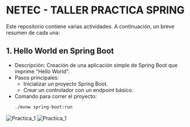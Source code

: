 # NETEC - TALLER PRACTICA SPRING

Este repositorio contiene varias actividades. A continuación, un breve resumen de cada una:

## 1. Hello World en Spring Boot

- Descripción: Creación de una aplicación simple de Spring Boot que imprime "Hello World".
- Pasos principales:
    - Inicializar un proyecto Spring Boot.
    - Crear un controlador con un endpoint básico.
- Comando para correr el proyecto:
  ```bash
  ./mvnw spring-boot:run

![Practica_1](https://github.com/DanielaTob/img/blob/main/PRACTICA_1.png?raw=true)
![Practica_1](https://github.com/DanielaTob/img/blob/main/PRACTICA_1.1.png?raw=true)


